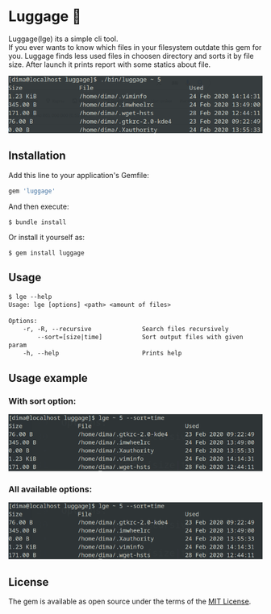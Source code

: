 # Luggage 👜

Luggage(lge) its a simple cli tool.  
If you ever wants to know which files in your filesystem outdate this gem for you. Luggage finds less used files in choosen directory and sorts it by file size. After launch it prints report with some statics about file.

![Demo](./about/demo_launch.png)

## Installation

Add this line to your application's Gemfile:

```ruby
gem 'luggage'
```

And then execute:

    $ bundle install

Or install it yourself as:

    $ gem install luggage

## Usage

``` shell
$ lge --help
Usage: lge [options] <path> <amount of files>

Options:
    -r, -R, --recursive              Search files recursively
        --sort=[size|time]           Sort output files with given param
    -h, --help                       Prints help
```

## Usage example

### With sort option:
![Example_1](./about/example_1.png)

### All available options:
![Example_2](./about/example_1.png)

## License

The gem is available as open source under the terms of the [MIT License](https://opensource.org/licenses/MIT).
